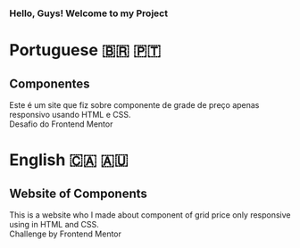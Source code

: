 ### Hello, Guys! Welcome to my Project

# Portuguese 🇧🇷 🇵🇹
## Componentes
 Este é um site que fiz sobre componente de grade de preço apenas responsivo usando HTML e CSS. <br> Desafio do Frontend Mentor

# English 🇨🇦 🇦🇺
## Website of Components
This is a website who I made about component of grid price only responsive using in HTML and CSS. <br> Challenge by Frontend Mentor
